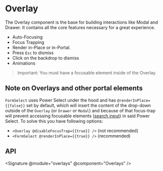 # Overlay

The Overlay component is the base for building interactions like Modal and Drawer.
It contains all the core features necessary for a great experience.

- Auto-Focusing
- Focus Trapping
- Render in-Place or in-Portal.
- Press `Esc` to dismiss
- Click on the backdrop to dismiss
- Animations

> Important: You must have a focusable element inside of the Overlay.

## Note on Overlays and other portal elements

`FormSelect` uses Power Select under the hood and has `@renderInPlace={{false}}` set by default, which will insert the content of the drop-down outside of the `Overlay` (or `Drawer` or `Modal`) and because of that focus-trap will prevent accessing focusable elements ([search input](https://ember-power-select.com/docs/the-search)) in said Power Select. To solve this you have following options:

- `<Overlay @disableFocusTrap={{true}} />` (not recommended)
- `<FormSelect @renderInPlace={{true}} />` (recommended)

## API

<Signature @module="overlays" @component="Overlays" />
